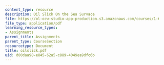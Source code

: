 ```yaml
---
content_type: resource
description: Oil Slick On the Sea Survace
file: https://ol-ocw-studio-app-production.s3.amazonaws.com/courses/1-63-advanced-fluid-dynamics-of-the-environment-fall-2002/d00daa98e84562a5c8894049ea9dfc6b_oilslick.pdf
file_type: application/pdf
learning_resource_types:
- Assignments
parent_title: Assignments
parent_type: CourseSection
resourcetype: Document
title: oilslick.pdf
uid: d00daa98-e845-62a5-c889-4049ea9dfc6b
---
```

